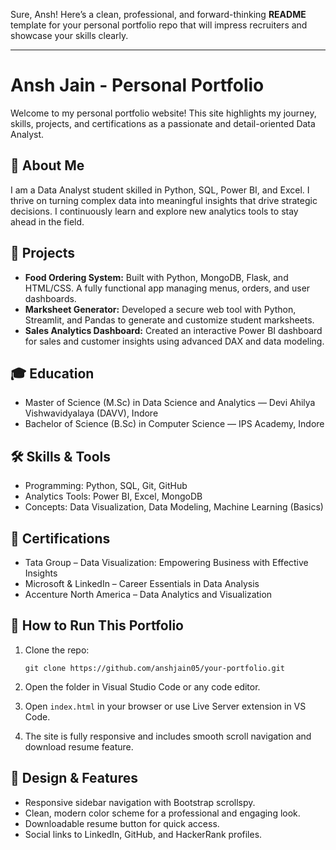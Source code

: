 Sure, Ansh! Here’s a clean, professional, and forward-thinking **README** template for your personal portfolio repo that will impress recruiters and showcase your skills clearly.

---

# Ansh Jain - Personal Portfolio

Welcome to my personal portfolio website! This site highlights my journey, skills, projects, and certifications as a passionate and detail-oriented Data Analyst.

## 🚀 About Me

I am a Data Analyst student skilled in Python, SQL, Power BI, and Excel. I thrive on turning complex data into meaningful insights that drive strategic decisions. I continuously learn and explore new analytics tools to stay ahead in the field.

## 💼 Projects

* **Food Ordering System:** Built with Python, MongoDB, Flask, and HTML/CSS. A fully functional app managing menus, orders, and user dashboards.
* **Marksheet Generator:** Developed a secure web tool with Python, Streamlit, and Pandas to generate and customize student marksheets.
* **Sales Analytics Dashboard:** Created an interactive Power BI dashboard for sales and customer insights using advanced DAX and data modeling.

## 🎓 Education

* Master of Science (M.Sc) in Data Science and Analytics — Devi Ahilya Vishwavidyalaya (DAVV), Indore
* Bachelor of Science (B.Sc) in Computer Science — IPS Academy, Indore

## 🛠 Skills & Tools

* Programming: Python, SQL, Git, GitHub
* Analytics Tools: Power BI, Excel, MongoDB
* Concepts: Data Visualization, Data Modeling, Machine Learning (Basics)

## 📄 Certifications

* Tata Group – Data Visualization: Empowering Business with Effective Insights
* Microsoft & LinkedIn – Career Essentials in Data Analysis
* Accenture North America – Data Analytics and Visualization

## 📂 How to Run This Portfolio

1. Clone the repo:

   ```
   git clone https://github.com/anshjain05/your-portfolio.git
   ```
2. Open the folder in Visual Studio Code or any code editor.
3. Open `index.html` in your browser or use Live Server extension in VS Code.
4. The site is fully responsive and includes smooth scroll navigation and download resume feature.

## 🌈 Design & Features

* Responsive sidebar navigation with Bootstrap scrollspy.
* Clean, modern color scheme for a professional and engaging look.
* Downloadable resume button for quick access.
* Social links to LinkedIn, GitHub, and HackerRank profiles.